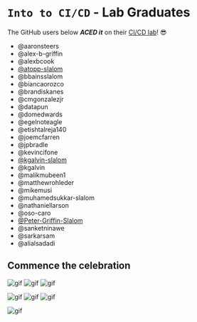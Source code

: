# `Into to CI/CD` - Lab Graduates

The GitHub users below ***ACED it*** on their [CI/CD lab](intro.md)! 😎

[//]: # (Add your username below, in alphabetical order to prevent conflicts and duplication.)

- @aaronsteers
- @alex-b-griffin
- @alexbcook
- [@atopp-slalom](https://github.com/atopp-slalom)
- @bbainsslalom
- @biancaorozco
- @brandiskanes
- @cmgonzalezjr
- @datapun
- @domedwards
- @egelnoteagle
- @etishtalreja140
- @joemcfarren
- @jpbradle
- @kevincifone
- [@kgalvin-slalom](https://github.com/kgalvin-slalom)
- @kgalvin
- @malikmubeen1
- @matthewrohleder
- @mikemusi
- @muhamedsukkar-slalom
- @nathaniellarson
- @oso-caro
- [@Peter-Griffin-Slalom](https://github.com/Peter-Griffin-Slalom)
- @sanketninawe
- @sarkarsam
- @alialsadadi

## Commence the celebration

[//]: # (Psst - feel free to add more art or GIFs here if you are so inclined!)

![gif](resources/congrats01.gif) ![gif](resources/grad-backflip.gif) ![gif](https://media.giphy.com/media/Is1O1TWV0LEJi/giphy.gif)

![gif](resources/elmo.gif)
![gif](resources/elmo.gif) ![gif](resources/virtual-grad.gif)

![gif](resources/ski_slalom.gif)
